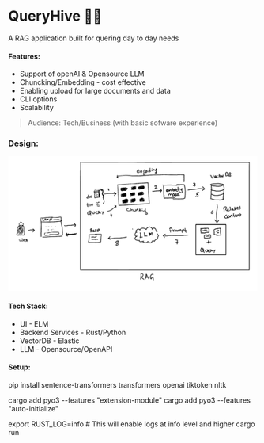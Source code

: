 # QueryHive 🧠✨
A RAG application built for quering day to day needs

#### Features:
 * Support of openAI & Opensource LLM
 * Chuncking/Embedding - cost effective
 * Enabling upload for large documents and data
 * CLI options
 * Scalability 


 > Audience: Tech/Business (with basic sofware experience)

### Design:

![Flow Diagram](./samples/design.png)

#### Tech Stack:

* UI - ELM
* Backend Services - Rust/Python
* VectorDB - Elastic
* LLM - Opensource/OpenAPI



#### Setup:


pip install sentence-transformers transformers openai tiktoken nltk


cargo add pyo3 --features "extension-module"
cargo add pyo3 --features "auto-initialize"


export RUST_LOG=info  # This will enable logs at info level and higher
cargo run
